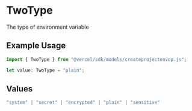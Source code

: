 # TwoType

The type of environment variable

## Example Usage

```typescript
import { TwoType } from "@vercel/sdk/models/createprojectenvop.js";

let value: TwoType = "plain";
```

## Values

```typescript
"system" | "secret" | "encrypted" | "plain" | "sensitive"
```